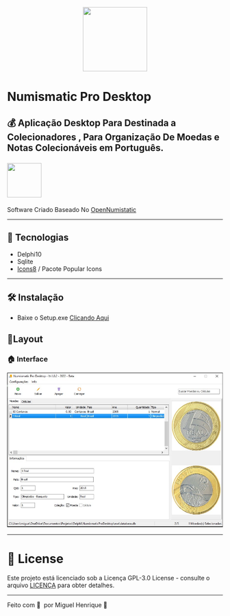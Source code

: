 <div style='text-align:center'>
  <img src='.github/NumismaticPro_Icon.ico' style='width:150px;height:150px;'/>
 </div>

# Numismatic Pro Desktop

**💰 Aplicação Desktop Para Destinada a Colecionadores , Para Organização De Moedas e Notas Colecionáveis em Português.**
---
### <img src='https://opennumismat.github.io/favicon.ico' style='width:80px;height:80px;'/> 
Software Criado Baseado No [OpenNumistatic](https://github.com/OpenNumismat/open-numismat)

---

## 🚀 Tecnologias

- Delphi10
- Sqlite
- [Icons8](https://icons8.com.br/icon/set/popular-icons/color) / Pacote Popular Icons 
---
## 🛠️ Instalação

 - Baixe o Setup.exe [Clicando Aqui](https://github.com/miguelhp373/NumismaticProDesktop/raw/main/Setup/Setup.rar)
## **🎨Layout**

### 🏠 Interface

![.github/interface.jpeg](.github/interface.jpeg)

 ***
 # 📝 License


Este projeto está licenciado sob a Licença  GPL-3.0 License - consulte o arquivo [LICENÇA](LICENSE) para obter detalhes.

***
Feito com 💜 &nbsp;por Miguel Henrique 👋

